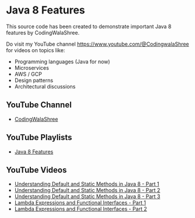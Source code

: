 # Java 8 Features

This source code has been created to demonstrate important Java 8 features by CodingWalaShree.

Do visit my YouTube channel https://www.youtube.com/@CodingwalaShree for videos on topics like:
* Programming languages (Java for now)
* Microservices 
* AWS / GCP
* Design patterns 
* Architectural discussions


## YouTube Channel
* [CodingWalaShree](https://www.youtube.com/@CodingwalaShree)


## YouTube Playlists
* [Java 8 Features](https://www.youtube.com/watch?v=meFi5pR-Y4w&list=PL0NAuwT3sREIpmVKgApk2vauQ4zWAenen&pp=iAQB)


## YouTube Videos
* [Understanding Default and Static Methods in Java 8 - Part 1](https://www.youtube.com/watch?v=meFi5pR-Y4w)
* [Understanding Default and Static Methods in Java 8 - Part 2](https://www.youtube.com/watch?v=0RbiKB3t0Qk)
* [Understanding Default and Static Methods in Java 8 - Part 3](https://www.youtube.com/watch?v=xq3vbXNPnac)
* [Lambda Expressions and Functional Interfaces - Part 1](https://www.youtube.com/watch?v=ywr5Ojc2sBA)
* [Lambda Expressions and Functional Interfaces - Part 2](https://www.youtube.com/watch?v=yRagq3IAgVo)

